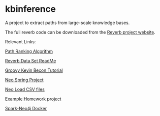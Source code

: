 # kbinference
A project to extract paths from large-scale knowledge bases. 

The full reverb code can be downloaded from the [Reverb project website](http://reverb.cs.washington.edu/).

Relevant Links:

[Path Ranking Algorithm](http://www.cs.cmu.edu/~wcohen/postscript/emnlp-2011.pdf)

[Reverb Data Set ReadMe](http://reverb.cs.washington.edu/README_data.txt)

[Groovy Kevin Becon Tutorial](https://leanjavaengineering.wordpress.com/2013/08/28/graph-gremlins/)

[Neo Spring Project](http://docs.spring.io/spring-data/data-neo4j/docs/current/reference/html/#tutorial)

[Neo Load CSV files](http://neo4j.com/docs/stable/query-load-csv.html)

[Example Homework project](https://courses.cs.washington.edu/courses/cse331/13sp/hws/hw5/hw5.html)

[Spark-Neo4j Docker](http://www.kennybastani.com/2015/03/spark-neo4j-tutorial-docker.html)
